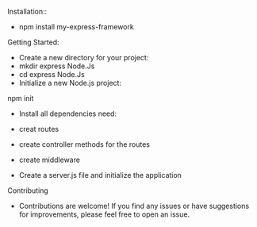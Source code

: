 Installation::

- npm install my-express-framework


Getting Started:

- Create a new directory for your project:
- mkdir express Node.Js
- cd express Node.Js
- Initialize a new Node.js project:


npm init 
- Install all dependencies need:
- creat routes
- create controller methods for the routes
- create middleware

- Create a server.js file and initialize the application

Contributing

- Contributions are welcome! If you find any issues or have suggestions for improvements, please feel free to open an issue.

